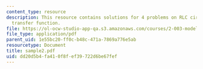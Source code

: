 ```yaml
---
content_type: resource
description: This resource contains solutions for 4 problems on RLC circuit analysis,
  transfer function.
file: https://ol-ocw-studio-app-qa.s3.amazonaws.com/courses/2-003-modeling-dynamics-and-control-i-spring-2005/dd20d5b4fa410f8fef39722d6be67fef_sample2.pdf
file_type: application/pdf
parent_uid: 1e55bc20-ff0c-b48c-471a-7869a776e5ab
resourcetype: Document
title: sample2.pdf
uid: dd20d5b4-fa41-0f8f-ef39-722d6be67fef
---
```

